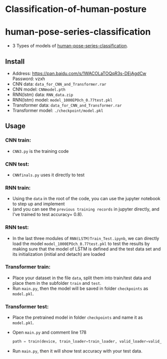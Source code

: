 # Classification-of-human-posture

# human-pose-series-classification

- 3 Types of models of <a href="https://github.com/Wedding33/Classification-of-human-posture">human-pose-series-classification</a>.

## Install

- Address:     https://pan.baidu.com/s/1WACOLaTOQqR3s-DEjAgdCw Password:    vzxh
- CNN data: `data_for_CNN_and_Transformer.rar`
- CNN model: `CNNmodel.pth`
- RNN(lstm) data: `RNN_data.zip`
- RNN(lstm) model: `model_1000EPOch_0.77test.pkl`
- Transformer data: `data_for_CNN_and_Transformer.rar`
- Transformer model: `./checkpoint/model.pkl`

## Usage

### CNN train:

- `CNN3.py` is the training code

### CNN test:

- `CNNfinals.py` uses it directly to test

### RNN train:

- Using the `data` in the root of the code, you can use the jupyter notebook to step up and implement 
- (and you can see the `previous training records` in jupyter directly, and I've trained to test accuracy= 0.8).

### RNN test:

- In the last three modules of `RNN(LSTM)Train_Test.ipynb`, we can directly load the model `model_1000EPOch_0.77test.pkl` to test the results by making sure that the model of LSTM is defined and the test data set and its initialization (initial and detach) are loaded

### Transformer train:

- Place your dataset in the file `data`, split them into train/test data and place them in the subfolder `train` and `test`.
- Run `main.py`, then the model will be saved in folder `checkpoints` as `model.pkl`.

### Transformer test:

- Place the pretrained model in folder `checkpoints` and name it as `model.pkl`.
- Open `main.py` and comment line 178

  ```python
  path = train(device, train_loader=train_loader, valid_loader=valid_loader, epochs=epochs)
  ```

- Run `main.py`, then it will show test accuracy with your test data.
